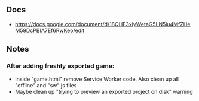 ## Docs

- https://docs.google.com/document/d/18QHF3xlyWetaG5LN5iu4MfZHeM59DcPBIA7Ef6RwKeo/edit

## Notes

### After adding freshly exported game:
- Inside "game.html" remove Service Worker code. Also clean up all "offline" and "sw" js files
- Maybe clean up "trying to preview an exported project on disk" warning